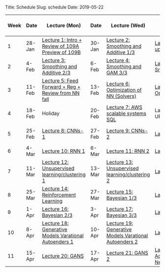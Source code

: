 Title: Schedule
Slug: schedule
Date: 2019-05-22


|Week|Date|Lecture (Mon)|Date|Lecture (Wed)|Lab|Advanced Section (Wed) |Assignment (release and due)|
|-----|-----|-----|-----|-----|-----|-----|-----|
|1|28-Jan|[Lecture 1: Intro + Review of 109A Preview of 109B ]({filename}/lectures/lecture1/index.md)|30-Jan|[Lecture 2: Smoothing and Additive 1/3]({filename}/lectures/lecture2/index.md)|[Lab 1: Setting up enviroment]({filename}/labs/lab1/index.md)|||
|2|4-Feb|[Lecture 3: Smoothing and Additive 2/3]({filename}/lectures/lecture3/index.md)|6-Feb|[Lecture 4: Smoothing and GAM 3/3 ]({filename}/lectures/lecture4/index.md)|[Lab 2: Smoothing/GAM ]({filename}/labs/lab2/index.md)| | HW1 (2/3)|
|3|11-Feb|[Lecture 5: Feed Forward + Reg + Review from NN fall ]({filename}/lectures/lecture5/index.md)|13-Feb|[Lecture 6: Optimization of NN (Solvers) ]({filename}/lectures/lecture6/index.md)|[Lab 3: Optimization]({filename}/labs/lab3/index.md)|[Advanced Section 1: Optimization/Dropout]({filename}/a-section/a-sec1/index.md)| HW2 (2/10)|
|4|18-Feb|Holiday|20-Feb|[Lecture 7:  AWS scalable systems SQL]({filename}/lectures/lecture7/index.md)|Lab 4: Setting UP AWS|[Advanced Section 2: Optimal Transport]({filename}/a-section/a-sec2/index.md)||
|5|25-Feb|[Lecture 8: CNNs-1]({filename}/lectures/lecture8/index.md)|27-Feb|[Lecture 9: CNNs-2]({filename}/lectures/lecture9/index.md)|[Lab 5: CNNs]({filename}/labs/lab5/index.md)|[Advanced Section 3: CNNs and Object Detection]({filename}/a-section/a-sec3/index.md)| HW3 (2/24)|
|6|4-Mar|[Lecture 10: RNN 1]({filename}/lectures/lecture10/index.md)|6-Mar|[Lecture 11: RNN 2]({filename}/lectures/lecture11/index.md)|[Lab 6: RNNS]({filename}/labs/lab6/index.md)|[Advanced Section 4: RNNs]({filename}/a-section/a-sec4/index.md)| HW4 (3/3)|
|7|11-Mar|[Lecture 12:  Unsupervised learning/clustering 1]({filename}/lectures/lecture12/index.md)|13-Mar|[Lecture 13: Unsupervised learning/clustering 2]({filename}/lectures/lecture13/index.md)|[Lab 7: Clusterig]({filename}/labs/lab7/index.md)|[Advanced Section 5: Neural Style Transfer]({filename}/a-section/a-sec5/index.md)| HW5 (3/10)|
|8|25-Mar|[Lecture 14: Reinforcement Learning]({filename}/lectures/lecture14/index.md)|27-Mar|[Lecture 15: Bayesian 1/3]({filename}/lectures/lecture15/index.md)|[Lab 8: Bayes 1]({filename}/labs/lab8/index.md)|[Advanced Section 6: Deep RL]({filename}/a-section/a-sec6/index.md)||
|9|1-Apr|[Lecture 16: Bayesian 2/3]({filename}/lectures/lecture16/index.md)|3-Apr|[Lecture 17: Bayesian 3/3]({filename}/lectures/lecture17/index.md)|[Lab 9: Bayes 2]({filename}/labs/lab9/index.md)||HW6 (3/30)|
|10|8-Apr|[Lecture 18: Generative Models Varational Autoenders 1]({filename}/lectures/lecture18/index.md)|10-Apr|[Lecture 19: Generative Models Varational Autoenders 2]({filename}/lectures/lecture19/index.md)|[Lab 10: VAE]({filename}/labs/lab10/index.md)|[Advanced Section 7: Variational Inference ]({filename}/a-section/a-sec7/index.md)|HW7 (4/7)|
|11|15-Apr|[Lecture 20: GANS]({filename}/lectures/lecture20/index.md)|17-Apr|[Lecture 21: GANS 2]({filename}/lectures/lecture21/index.md)|[Lab 11: Adveserial Networks]({filename}/labs/lab11/index.md)|[Advanced Section 8: GANS]({filename}/a-section/a-sec8/index.md)||
